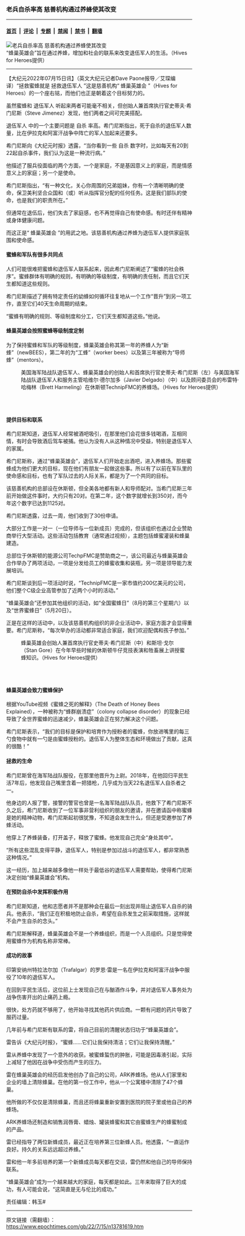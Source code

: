 ### 老兵自杀率高 慈善机构通过养蜂使其改变

---

#### [首页](../../../..?n13781619) &nbsp;|&nbsp; [评论](../../../../../epoch-comment?n13781619) &nbsp;|&nbsp; [专题](../../../../../epoch-special?n13781619) &nbsp;|&nbsp; [禁闻](../../../../../epoch-news?n13781619) &nbsp;|&nbsp; [禁书](../../../../../books?n13781619) &nbsp;|&nbsp; [翻墙](https://github.com/gfw-breaker/nogfw/blob/master/README.md?n13781619)


<div><img alt="老兵自杀率高 慈善机构通过养蜂使其改变" class="attachment-djy_600_400 size-djy_600_400 wp-post-image" src="https://i.epochtimes.com/assets/uploads/2022/07/id13781651-LT-HivesHeroes-1B-1200x800-600x400.jpg"/>
<div class="caption">
 “蜂巢英雄会”旨在通过养蜂，增加和社会的联系来改变退伍军人的生活。（Hives for Heroes提供）
</div></div><hr/><div class="post_content" id="artbody" itemprop="articleBody">
 <!-- article content begin -->
 <p>
  【大纪元2022年07月15日讯】（英文大纪元记者Dave Paone报导／艾琛编译）“拯救蜜蜂就是
  <ok href="https://www.epochtimes.com/gb/tag/%E6%8B%AF%E6%95%91%E9%80%80%E4%BC%8D%E5%86%9B%E4%BA%BA.html">
   拯救退伍军人
  </ok>
  ”这是慈善机构“
  <ok href="https://www.epochtimes.com/gb/tag/%E8%9C%82%E5%B7%A2%E8%8B%B1%E9%9B%84%E4%BC%9A.html">
   蜂巢英雄会
  </ok>
  ”（Hives for Heroes）的一个座右铭，而他们也正是朝着这个目标努力的。
 </p>
 <p>
  虽然蜜蜂和
  <ok href="https://www.epochtimes.com/gb/tag/%E9%80%80%E4%BC%8D%E5%86%9B%E4%BA%BA.html">
   退伍军人
  </ok>
  听起来两者可能毫不相关，但创始人兼首席执行官史蒂夫‧希门尼斯（Steve Jimenez）发现，他们两者之间可完美搭配。
 </p>
 <p>
  <ok href="https://www.epochtimes.com/gb/tag/%E9%80%80%E4%BC%8D%E5%86%9B%E4%BA%BA.html">
   退伍军人
  </ok>
  中的一个主要问题是
  <ok href="https://www.epochtimes.com/gb/tag/%E8%87%AA%E6%9D%80.html">
   自杀
  </ok>
  率高。希门尼斯指出，死于自杀的退伍军人数量，比在伊拉克和阿富汗战争中阵亡的军人加起来还要多。
 </p>
 <p>
  希门尼斯向《大纪元时报》透露，“当你看到一些
  <ok href="https://www.epochtimes.com/gb/tag/%E8%87%AA%E6%9D%80.html">
   自杀
  </ok>
  数字时，比如每天有20到22起自杀事件，我们认为这是一种流行病。”
 </p>
 <p>
  他描述了服兵役面临的两个方面，一个是家庭，不是基因意义上的家庭，而是情感意义上的家庭；另一个是使命。
 </p>
 <p>
  希门尼斯指出，“有一种文化，关心你周围的兄弟姐妹，你有一个清晰明确的使命，保卫美利坚合众国和（或）听从指挥官分配的任何任务。这是我们部队的使命，也是我们的职责所在。”
 </p>
 <p>
  但通常在退伍后，他们失去了家庭感，也不再觉得自己有使命感。有时还伴有精神或身体健康问题。
 </p>
 <p>
  而这正是“
  <ok href="https://www.epochtimes.com/gb/tag/%E8%9C%82%E5%B7%A2%E8%8B%B1%E9%9B%84%E4%BC%9A.html">
   蜂巢英雄会
  </ok>
  ”的用武之地。该慈善机构通过养蜂为退伍军人提供家庭氛围和使命感。
 </p>
 <h4>
  蜜蜂和军队有很多共同点
 </h4>
 <p>
  人们可能很难把蜜蜂和退伍军人联系起来，因此希门尼斯阐述了“蜜蜂的社会秩序”。蜜蜂群体有明确的规则，有明确的等级制度，有明确的责任制，而且它们天生都知道这些规则。
 </p>
 <p>
  希门尼斯描述了拥有特定责任的幼蜂如何循环往复地从一个工作“晋升”到另一项工作，直至它们40天生命周期的结束。
 </p>
 <p>
  “蜜蜂有明确的规则、等级制度和分工，它们天生都知道这些。”他说。
 </p>
 <h4>
  蜂巢英雄会按照蜜蜂等级制度定制
 </h4>
 <p>
  为了保持蜜蜂和军队的等级制度，蜂巢英雄会称其第一年的养蜂人为“新蜂”（newBEES），第二年的为“工蜂”（worker bees）以及第三年被称为“导师蜂”（mentors）。
 </p>
 <figure aria-describedby="caption-attachment-13781663" class="wp-caption aligncenter" id="attachment_13781663" style="width: 600px">
  <ok href="https://i.epochtimes.com/assets/uploads/2022/07/id13781663-LT-HivesHeroes-2-1200x900.jpg" target="_blank">
   <img alt="" class="size-large wp-image-13781663" src="https://i.epochtimes.com/assets/uploads/2022/07/id13781663-LT-HivesHeroes-2-1200x900-600x450.jpg"/>
  </ok>
  <br/><figcaption class="wp-caption-text" id="caption-attachment-13781663">
   美国海军陆战队退伍军人、蜂巢英雄会的创始人和首席执行官史蒂夫‧希门尼斯（左）与美国海军陆战队退伍军人和服务主管哈维尔‧德尔加多（Javier Delgado）（中）以及顾问委员会的布雷特‧哈梅林（Brett Harmeling）在休斯顿TechnipFMC的养蜂场。（Hives for Heroes提供）
  </figcaption><br/>
 </figure><br/>
 <h4>
  提供目标和联系
 </h4>
 <p>
  希门尼斯知道，退伍军人经常被酒吧吸引，在那里他们会花很多钱喝酒，互相同情，有时会导致酒后驾车被捕。他认为没有人从这种情况中受益，特别是退伍军人的家属。
 </p>
 <p>
  希门尼斯称，通过“蜂巢英雄会”，退伍军人们开始走出酒吧，进入养蜂场。那些蜜蜂成为他们更大的目标，现在他们有朋友一起做这些事。所以有了以前在军队里的使命感和目标，也有了军队过去的人际关系，都是为了一个共同的目标。
 </p>
 <p>
  该慈善机构的总部设在休斯顿，但全美各地都有新人和导师配对。当希门尼斯三年前开始做这件事时，大约只有20对。在第二年，这个数字就增长到350对，而今年这个数字已达到1125对。
 </p>
 <p>
  希门尼斯透露，过去一周，他们收到了30份申请。
 </p>
 <p>
  大部分工作是一对一（一位导师与一位新成员）完成的，但该组织也通过企业赞助商举行大型活动。这些活动包括教育（通常通过视频），主题包括蜂蜜灌装和蜂巢建造。
 </p>
 <p>
  总部位于休斯顿的能源公司TechpFMC是赞助商之一，该公司最近与蜂巢英雄会合作举办了两项活动，一项是分发给员工的蜂蜜收集和装瓶，另一项是领导能力发展培训。
 </p>
 <p>
  希门尼斯谈到后一项活动时说，“TechnipFMC是一家市值约200亿美元的公司，他们整个C级企业高管参加了近两个小时的活动。”
 </p>
 <p>
  “蜂巢英雄会”还参加其他组织的活动，如“全国蜜蜂日”（8月的第三个星期六）以及“世界蜜蜂日”（5月20日）。
 </p>
 <p>
  正是在这样的活动中，以及该慈善机构组织的非企业活动中，家庭方面才会显得重要。希门尼斯称，“每次举办的活动都非常适合家庭，我们欢迎配偶和孩子参加。”
 </p>
 <figure aria-describedby="caption-attachment-13781656" class="wp-caption aligncenter" id="attachment_13781656" style="width: 450px">
  <ok href="https://i.epochtimes.com/assets/uploads/2022/07/id13781656-LT-HivesHeroes-4.jpg" target="_blank">
   <img alt="" class="wp-image-13781656" src="https://i.epochtimes.com/assets/uploads/2022/07/id13781656-LT-HivesHeroes-4-600x800.jpg"/>
  </ok>
  <br/><figcaption class="wp-caption-text" id="caption-attachment-13781656">
   蜂巢英雄会创始人兼首席执行官史蒂夫‧希门尼斯（中）和斯坦‧戈尔（Stan Gore）在今年早些时候的休斯顿牛仔竞技表演和牲畜展上讲授蜜蜂知识。（Hives for Heroes提供）
  </figcaption><br/>
 </figure><br/>
 <h4>
  蜂巢英雄会致力蜜蜂保护
 </h4>
 <p>
  根据YouTube视频《蜜蜂之死的解释》（The Death of Honey Bees Explained），一种被称为“蜂群崩溃症”（colony collapse disorder）的现象已经导致了全世界蜜蜂的迅速减少，蜂巢英雄会正在努力解决这个问题。
 </p>
 <p>
  希门尼斯表示，“我们的目标是保护和培育作为授粉者的蜜蜂，你放进嘴里的每三勺食物中就有一勺是由蜜蜂授粉的。退伍军人为整体生态和环境做出了贡献，这真的很酷！”
 </p>
 <h4>
  拯救的生命
 </h4>
 <p>
  希门尼斯曾在海军陆战队服役，在那里他晋升为上尉。2018年，在他回归平民生活7年后，他发现自己嘴里含着一把猎枪，几乎成为当天22名退伍军人自杀者之一。
 </p>
 <p>
  他身边的人报了警，接警的警官也曾是一名海军陆战队队员，他救下了希门尼斯不久之后，希门尼斯收到了一位军事非营利组织的朋友的邀请，并在邀请函中称蜜蜂是她的精神动物，希门尼斯起初很犹豫，不知道会发生什么，但还是受邀参加了养蜂活动。
 </p>
 <p>
  他穿上了养蜂装备，打开盖子，释放了蜜蜂。他发现自己完全“身处其中”。
 </p>
 <p>
  “所有这些混乱变得平静，退伍军人，特别是参加过战斗的退伍军人，都非常熟悉这种情况。”
 </p>
 <p>
  这一经历，加上越来越多像他一样处于最低谷的退伍军人需要帮助，使得希门尼斯决定创始“蜂巢英雄会”机构。
 </p>
 <h4>
  在预防自杀中发挥积极作用
 </h4>
 <p>
  希门尼斯知道，他和志愿者并不是那种会在最后一刻出现并阻止退伍军人自杀的骑兵。他表示，“我们正在积极地防止自杀，希望在自杀发生之前采取措施，这样就不会产生自杀的念头。”
 </p>
 <p>
  希门尼斯解释道，蜂巢英雄会不是一个养蜂组织，而是一个人员组织。只是觉得使用蜜蜂作为机构名称非常棒。
 </p>
 <h4>
  成功的故事
 </h4>
 <p>
  印第安纳州特拉法尔加（Trafalgar）的罗恩‧雷是一名在伊拉克和阿富汗战争中服役了10年的退伍军人。
 </p>
 <p>
  在回到平民生活后，这位前上士发现自己在与酗酒作斗争，并对退伍军人事务处为战争伤害开出的止痛药上瘾。
 </p>
 <p>
  很快，处方药就不够用了，他开始寻找其他药片供应商。一颗有问题的药片导致了服药过量。
 </p>
 <p>
  几年前与希门尼斯有联系的雷，将自己目前的清醒状态归功于“蜂巢英雄会”。
 </p>
 <p>
  雷告诉《大纪元时报》，“蜜蜂……它们让我保持清洁；它们让我保持清醒。”
 </p>
 <p>
  雷从养蜂中发现了一个意外的收获。被蜜蜂蜇伤的肿胀，可能是因毒液引起，实际上减轻了他因在战争中受伤而产生的压力。
 </p>
 <p>
  雷在蜂巢英雄会的经历启发他创办了自己的公司，ARK养蜂场。他从人们家里和企业的墙上清除蜂巢。在他的第一份工作中，他从一个公寓楼中清除了47个蜂巢。
 </p>
 <p>
  他所做的不仅仅是清除蜂巢，而且还将蜂巢重新安置到医院的院子里或他自己的养蜂场。
 </p>
 <p>
  ARK养蜂场还制造和销售润唇膏、蜡烛、罐装蜂蜜和其它由蜜蜂生产的蜂蜜制成的产品。
 </p>
 <p>
  雷已经指导了两位新蜂成员，最近正在培养第三位新蜂人员。他透露，“一直运作良好。持久的关系远远超过养蜂。”
 </p>
 <p>
  雷和他一年多前培养的第一个新蜂成员每天都在交谈，雷仍然和他自己的导师保持联系。
 </p>
 <p>
  “蜂巢英雄会”成为一个越来越大的家庭，每天都是如此。三年来取得了巨大的成功，有人可能会说，“这简直是无与伦比的成功。”
 </p>
 <p>
  责任编辑：韩玉#
 </p>
 <!-- article content end -->
 <div id="below_article_ad">
 </div>
</div>


---

原文链接（需翻墙）：https://www.epochtimes.com/gb/22/7/15/n13781619.htm